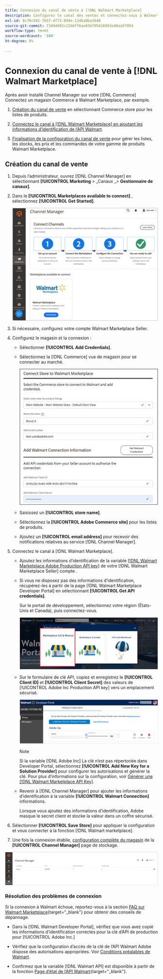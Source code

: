 ```yaml
---
title: Connexion du canal de vente à [!DNL Walmart Marketplace]
description: Configurez le canal des ventes et connectez-vous à Walmart Marketplace.
exl-id: 8c78c582-7b57-4f73-894e-134ba0ba3640
source-git-commit: 7349dd92c2166ff6ae83b705416993e48aa5f954
workflow-type: tm+mt
source-wordcount: '344'
ht-degree: 0%

---
```


# Connexion du canal de vente à [!DNL Walmart Marketplace]

Après avoir installé Channel Manager sur votre [!DNL Commerce] Connectez un magasin Commerce à Walmart Marketplace, par exemple.

1. [Création du canal de vente](#create-the-sales-channel) en sélectionnant Commerce store pour les listes de produits.

1. [Connectez le canal à [!DNL Walmart Marketplace] en ajoutant les informations d’identification de l’API Walmart](#connect-the-channel-to-walmart-marketplace).

1. [Finalisation de la configuration du canal de vente](#complete-store-setup) pour gérer les listes, les stocks, les prix et les commandes de votre gamme de produits Walmart Marketplace.

## Création du canal de vente

1. Depuis l’administrateur, ouvrez [!DNL Channel Manager] en sélectionnant **[!UICONTROL Marketing** > _Canaux _> **Gestionnaire de canaux]**.

1. Dans le **[!UICONTROL Marketplaces available to connect]** , sélectionnez **[!UICONTROL Get Started]**.

   ![Connectez le nouveau magasin Walmart à [!DNL Channel Manager]](assets/channel-manager-home.png)

1. Si nécessaire, configurez votre compte Walmart Marketplace Seller.

1. Configurez le magasin et la connexion :

   - Sélectionner **[!UICONTROL Add Credentials]**.

   - Sélectionnez la [!DNL Commerce] vue de magasin pour se connecter au marché.

      ![Configurer la connexion entre Commerce et [!DNL Walmart Marketplace] de [!DNL Channel Manager]](assets/configure-commerce-to-marketplace-connection.png)

   - Saisissez un **[!UICONTROL store name]**.

   - Sélectionnez la **[!UICONTROL Adobe Commerce site]** pour les listes de produits.

   - Ajoutez un **[!UICONTROL email address]** pour recevoir des notifications relatives au service [!DNL Channel Manager].

1. Connectez le canal à [!DNL Walmart Marketplace].

   - Ajoutez les informations d’identification de la variable [[!DNL Walmart Marketplace Adobe Production API key]](walmart-prerequisites.md#generate-a-walmart-marketplace-production-api-key) de votre [!DNL Walmart Marketplace Seller] compte .

   - Si vous ne disposez pas des informations d’identification, récupérez-les à partir de la page [!DNL Walmart Marketplace Developer Portal] en sélectionnant **[!UICONTROL Get API credentials]**.

      Sur le portail de développement, sélectionnez votre région (États-Unis et Canada), puis connectez-vous.

      ![[!DNL Walmart Marketplace] connexion au compte](assets/walmart-marketplace-login-page.png)

   - Sur le formulaire de clé API, copiez et enregistrez le **[!UICONTROL Client ID]** et **[!UICONTROL Client Secret]** des valeurs de [!UICONTROL Adobe Inc Production API key] vers un emplacement sécurisé.

      ![[!DNL Walmart Marketplace API key] page de configuration](assets/walmart-api-key-management-form.png)

      >[!NOTE]
      >
      >Si la variable [!DNL Adobe Inc] La clé n’est pas répertoriée dans Developer Portal, sélectionnez **[!UICONTROL Add New Key for a Solution Provider]** pour configurer les autorisations et générer la clé. Pour plus d’informations sur la configuration, voir [Générer une [!DNL Walmart Marketplace API Key]](walmart-prerequisites.md#generate-a-walmart-marketplace-api-key).

   - Revenir à [!DNL Channel Manager] pour ajouter les informations d’identification à la variable **[!UICONTROL Walmart Connection]** informations.

      Lorsque vous ajoutez des informations d’identification, Adobe masque le secret client et stocke la valeur dans un coffre sécurisé.

1. Sélectionner **[!UICONTROL Save Store]** pour appliquer la configuration et vous connecter à la fonction [!DNL Walmart marketplace].

1. Une fois la connexion établie, [configuration complète du magasin](complete-store-setup.md) de la **[!UICONTROL Channel Manager]** page de stockage.

![Configuration du premier magasin](assets/channel-manager-setup-first-store.png)

### Résolution des problèmes de connexion

Si la connexion à Walmart échoue, reportez-vous à la section [FAQ sur Walmart Marketplace](https://developer.walmart.com/faq/us/faq-auth/){target=&quot;_blank&quot;} pour obtenir des conseils de dépannage.

- Dans la [!DNL Walmart Developer Portal], vérifiez que vous avez copié les informations d’identification correctes pour la clé d’API de production pour [!UICONTROL Adobe Inc.]

- Vérifiez que la configuration d’accès de la clé de l’API Walmart Adobe dispose des autorisations appropriées. Voir [Conditions préalables de Walmart](walmart-prerequisites.md##generate-a-walmart-marketplace-api-key).

- Confirmez que la variable [!DNL Walmart API] est disponible à partir de la fonction [Page d’état de l’API Walmart](https://developer.walmart.com/us/whats-new/new-api-status-information-now-available/){target=&quot;_blank&quot;}.
